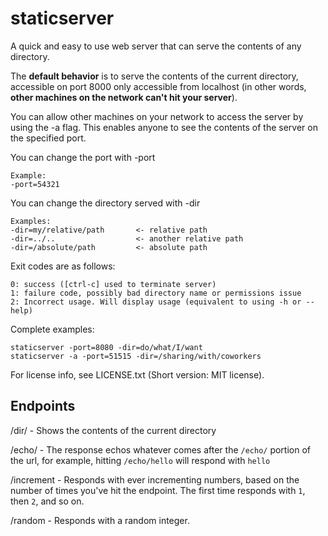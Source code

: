 # staticserver

A quick and easy to use web server that can serve the contents of any directory.

The **default behavior** is to serve the contents of the current directory,
accessible on port 8000 only accessible from localhost (in other words,
**other machines on the network can't hit your server**).

You can allow other machines on your network to access the server by using
the -a flag. This enables anyone to see the contents of the server on the
specified port.

You can change the port with -port

	Example:
	-port=54321

You can change the directory served with -dir

	Examples:
	-dir=my/relative/path       <- relative path  
	-dir=../..                  <- another relative path  
	-dir=/absolute/path         <- absolute path  

Exit codes are as follows:

	0: success ([ctrl-c] used to terminate server)  
	1: failure code, possibly bad directory name or permissions issue  
	2: Incorrect usage. Will display usage (equivalent to using -h or --help)  

Complete examples:

	staticserver -port=8080 -dir=do/what/I/want
	staticserver -a -port=51515 -dir=/sharing/with/coworkers

For license info, see LICENSE.txt (Short version: MIT license).

## Endpoints

/dir/ - Shows the contents of the current directory

/echo/ - The response echos whatever comes after the `/echo/` portion of the url, for example, hitting `/echo/hello` will respond with `hello`

/increment - Responds with ever incrementing numbers, based on the number of times you've hit the endpoint. The first time responds with `1`, then `2`, and so on.

/random - Responds with a random integer.
